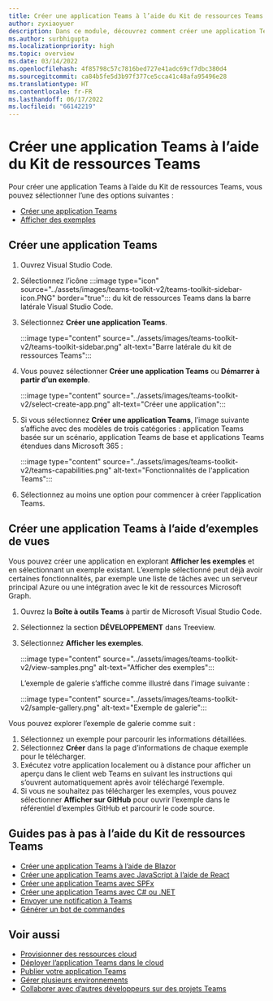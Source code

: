 ```yaml
---
title: Créer une application Teams à l’aide du Kit de ressources Teams
author: zyxiaoyuer
description: Dans ce module, découvrez comment créer une application Teams à l’aide du Kit de ressources Teams, créer une application Teams à l’aide d’exemples d’affichage
ms.author: surbhigupta
ms.localizationpriority: high
ms.topic: overview
ms.date: 03/14/2022
ms.openlocfilehash: 4f85798c57c7816bed727e41adc69cf7dbc380d4
ms.sourcegitcommit: ca84b5fe5d3b97f377ce5cca41c48afa95496e28
ms.translationtype: HT
ms.contentlocale: fr-FR
ms.lasthandoff: 06/17/2022
ms.locfileid: "66142219"
---
```

# <a name="create-a-new-teams-app-using-teams-toolkit"></a>Créer une application Teams à l’aide du Kit de ressources Teams

Pour créer une application Teams à l’aide du Kit de ressources Teams, vous pouvez sélectionner l’une des options suivantes :

* [Créer une application Teams](create-new-project.md#create-a-new-teams-app)
* [Afficher des exemples](create-new-project.md#create-a-new-teams-app-using-view-samples)

## <a name="create-a-new-teams-app"></a>Créer une application Teams

1. Ouvrez Visual Studio Code.
1. Sélectionnez l’icône :::image type="icon" source="../assets/images/teams-toolkit-v2/teams-toolkit-sidebar-icon.PNG" border="true"::: du kit de ressources Teams dans la barre latérale Visual Studio Code.
1. Sélectionnez **Créer une application Teams**.

   :::image type="content" source="../assets/images/teams-toolkit-v2/teams-toolkit-sidebar.png" alt-text="Barre latérale du kit de ressources Teams":::

1. Vous pouvez sélectionner **Créer une application Teams** ou **Démarrer à partir d’un exemple**.

   :::image type="content" source="../assets/images/teams-toolkit-v2/select-create-app.png" alt-text="Créer une application":::

1. Si vous sélectionnez **Créer une application Teams**, l’image suivante s’affiche avec des modèles de trois catégories : application Teams basée sur un scénario, application Teams de base et applications Teams étendues dans Microsoft 365 :

   :::image type="content" source="../assets/images/teams-toolkit-v2/teams-capabilities.png" alt-text="Fonctionnalités de l'application Teams":::

1. Sélectionnez au moins une option pour commencer à créer l’application Teams.

## <a name="create-a-new-teams-app-using-view-samples"></a>Créer une application Teams à l’aide d’exemples de vues

Vous pouvez créer une application en explorant **Afficher les exemples** et en sélectionnant un exemple existant. L’exemple sélectionné peut déjà avoir certaines fonctionnalités, par exemple une liste de tâches avec un serveur principal Azure ou une intégration avec le kit de ressources Microsoft Graph.

 1. Ouvrez la **Boîte à outils Teams** à partir de Microsoft Visual Studio Code.
 1. Sélectionnez la section **DÉVELOPPEMENT** dans Treeview.
 1. Sélectionnez **Afficher les exemples**. 

    :::image type="content" source="../assets/images/teams-toolkit-v2/view-samples.png" alt-text="Afficher des exemples":::

    L’exemple de galerie s’affiche comme illustré dans l’image suivante :

    :::image type="content" source="../assets/images/teams-toolkit-v2/sample-gallery.png" alt-text="Exemple de galerie":::

  Vous pouvez explorer l’exemple de galerie comme suit :

  1. Sélectionnez un exemple pour parcourir les informations détaillées.
  1. Sélectionnez **Créer** dans la page d’informations de chaque exemple pour le télécharger. 
  1. Exécutez votre application localement ou à distance pour afficher un aperçu dans le client web Teams en suivant les instructions qui s’ouvrent automatiquement après avoir téléchargé l’exemple.
  1. Si vous ne souhaitez pas télécharger les exemples, vous pouvez sélectionner **Afficher sur GitHub** pour ouvrir l’exemple dans le référentiel d’exemples GitHub et parcourir le code source.

## <a name="step-by-step-guides-using-teams-toolkit"></a>Guides pas à pas à l’aide du Kit de ressources Teams

* [Créer une application Teams à l’aide de Blazor](../sbs-gs-blazorupdate.yml)
* [Créer une application Teams avec JavaScript à l’aide de React](../sbs-gs-javascript.yml)
* [Créer une application Teams avec SPFx](../sbs-gs-spfx.yml)
* [Créer une application Teams avec C# ou .NET](../sbs-gs-csharp.yml)
* [Envoyer une notification à Teams](../sbs-gs-notificationbot.yml)
* [Générer un bot de commandes](../sbs-gs-commandbot.yml)

## <a name="see-also"></a>Voir aussi

* [Provisionner des ressources cloud](provision.md)
* [Déployer l’application Teams dans le cloud](deploy.md)
* [Publier votre application Teams](../concepts/deploy-and-publish/appsource/publish.md)
* [Gérer plusieurs environnements](TeamsFx-multi-env.md)
* [Collaborer avec d’autres développeurs sur des projets Teams](TeamsFx-collaboration.md)
